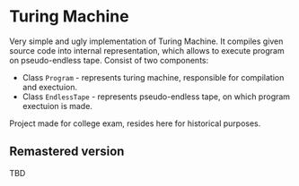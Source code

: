 # Turing Machine
Very simple and ugly implementation of Turing Machine. It compiles given source code into internal representation, which allows to execute program on pseudo-endless tape. Consist of two components:
- Class `Program` - represents turing machine, responsible for compilation and exectuion.
- Class `EndlessTape` - represents pseudo-endless tape, on which program exectuion is made.

Project made for college exam, resides here for historical purposes.

## Remastered version
TBD